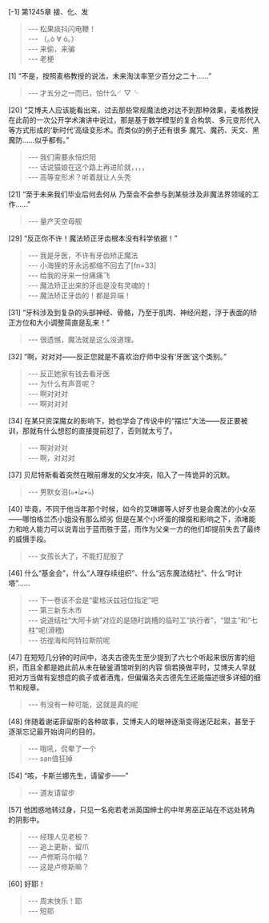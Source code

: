 
[-1] 第1245章 接、化、发
>--- 松果痰抖闪电鞭！<br>
>--- （｡ò ∀ ó｡）<br>
>--- 来偷，来骗<br>
>--- 老梗<br>

[1] “不是，按照麦格教授的说法，未来淘汰率至少百分之二十……”
>--- 才五分之一而已，怕什么╯▽╰<br>

[20] “艾博夫人应该能看出来，过去那些常规魔法绝对达不到那种效果，麦格教授在此前的一次公开学术演讲中说过，那是基于数学模型的复合构筑、多元变形代入等方式形成的‘新时代’高级变形术。而类似的例子还有很多 魔咒、魔药、天文、黑魔防……似乎都有。”
>--- 我们需要永恒炽阳<br>
>--- 话说猫娘在这个路上再进阶就，，，，<br>
>--- 高等变形术？听着就让人头秃<br>

[21] “至于未来我们毕业后何去何从 乃至会不会参与到某些涉及非魔法界领域的工作……”
>--- 量产天空母舰<br>

[29] “反正你不许！魔法矫正牙齿根本没有科学依据！”
>--- 我是牙医，不许有牙齿矫正魔法<br>
>--- 小海狸的牙永远都缩不回去了[fn=33]<br>
>--- 给我的牙来一份痛痛飞<br>
>--- 魔法矫正出来的牙齿是没有灵魂的！<br>
>--- 魔法矫正牙齿的！都是异端！<br>

[31] “牙科涉及到复杂的头部神经、骨骼，乃至于肌肉、神经问题，浮于表面的矫正方位和大小调整简直是乱来！”
>--- 很遗憾，魔法就是这么没道理。<br>

[32] “啊，对对对——反正您就是不喜欢治疗师中没有‘牙医’这个类别。”
>--- 反正她家有钱去看牙医<br>
>--- 为什么有声音呢？<br>
>--- 啊对对对<br>
>--- 啊对对对<br>

[34] 在某只资深魔女的影响下，她也学会了传说中的“摆烂”大法——反正要被训，那就有什么想怼的直接提前怼了，否则就太亏了。
>--- 啊对对对<br>
>--- 啊，对对对<br>

[37] 贝尼特斯看着突然在眼前爆发的父女冲突，陷入了一阵诡异的沉默。
>--- 男默女泪(๑•́ω•̀๑)<br>

[40] 毕竟，不同于他当年那个时候，如今的艾琳娜等人好歹也是会魔法的小女巫——哪怕格兰杰小姐没有那么顽劣 但是在某个小坏蛋的撺掇和影响之下，添堵能力和呛人能力可以说青出于蓝而胜于蓝，而作为父亲一方的他们却提前失去了最终的威慑手段。
>--- 女孩长大了，不能打屁股了<br>

[46] 什么“基金会”，什么“人理存续组织”、什么“远东魔法结社”、什么“时计塔”……
>--- 下一卷该不会是“霍格沃兹冠位指定”吧<br>
>--- 第三新东木市<br>
>--- 说道结社“大阿卡纳”对应的是随时跳槽的临时工“执行者”，“盟主”和“七柱”呢(滑稽)<br>
>--- 彷徨海和阿特拉斯院呢<br>

[47] 在短短几分钟的时间中，洛夫古德先生至少提到了六七个听起来很厉害的组织，而且全都是她此前从未在破釜酒馆听到的内容 倘若换做平时，艾博夫人早就把对方当做有妄想症的疯子或者酒鬼，但偏偏洛夫古德先生还能描述很多详细的细节和规章。
>--- 有没有一种可能，这就是真的呢<br>

[48] 伴随着谢诺菲留斯的各种故事，艾博夫人的眼神逐渐变得迷茫起来，甚至于逐渐忘记最开始询问的目的。
>--- 哦吼，侃晕了一个<br>
>--- san值狂掉<br>

[54] “咳，卡斯兰娜先生，请留步——”
>--- 道友请留步<br>

[57] 他困惑地转过身，只见一名宛若老派英国绅士的中年男巫正站在不远处转角的阴影中。
>--- 经理人见老板？<br>
>--- 追上更新，留爪<br>
>--- 卢修斯马尔福？<br>
>--- 这是卢修斯嘛？<br>

[60] 好耶！
>--- 周末快乐！耶<br>
>--- 短耶<br>
